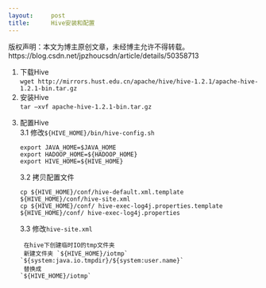 ```yaml
---
layout:     post
title:      Hive安装和配置
---
```

<div id="article_content" class="article_content clearfix csdn-tracking-statistics" data-pid="blog" data-mod="popu_307" data-dsm="post">
								<div class="article-copyright">
					版权声明：本文为博主原创文章，未经博主允许不得转载。					https://blog.csdn.net/jpzhoucsdn/article/details/50358713				</div>
								            <div id="content_views" class="markdown_views prism-atom-one-dark">
							<!-- flowchart 箭头图标 勿删 -->
							<svg xmlns="http://www.w3.org/2000/svg" style="display: none;"><path stroke-linecap="round" d="M5,0 0,2.5 5,5z" id="raphael-marker-block" style="-webkit-tap-highlight-color: rgba(0, 0, 0, 0);"></path></svg>
							<ol>
<li>下载Hive <br>
<code>wget http://mirrors.hust.edu.cn/apache/hive/hive-1.2.1/apache-hive-1.2.1-bin.tar.gz</code></li>
<li>安装Hive <br>
<code>tar –xvf apache-hive-1.2.1-bin.tar.gz</code></li>
<li><p>配置Hive <br>
 3.1 修改<code>${HIVE_HOME}/bin/hive-config.sh</code></p>

<pre class="prettyprint"><code class=" hljs bash"><span class="hljs-keyword">export</span> JAVA_HOME=<span class="hljs-variable">$JAVA_HOME</span>
<span class="hljs-keyword">export</span> HADOOP_HOME=<span class="hljs-variable">${HADOOP_HOME}</span>
<span class="hljs-keyword">export</span> HIVE_HOME=<span class="hljs-variable">${HIVE_HOME}</span></code></pre>

<p>3.2 拷贝配置文件</p>

<pre class="prettyprint"><code class=" hljs avrasm"><span class="hljs-keyword">cp</span> ${HIVE_HOME}/conf/hive-default<span class="hljs-preprocessor">.xml</span><span class="hljs-preprocessor">.template</span> ${HIVE_HOME}/conf/hive-site<span class="hljs-preprocessor">.xml</span>
<span class="hljs-keyword">cp</span> ${HIVE_HOME}/conf/ hive-exec-log4j<span class="hljs-preprocessor">.properties</span><span class="hljs-preprocessor">.template</span> ${HIVE_HOME}/conf/ hive-exec-log4j<span class="hljs-preprocessor">.properties</span></code></pre>

<p>3.3 修改<code>hive-site.xml</code></p>

<pre><code> 在hive下创建临时IO的tmp文件夹
 新建文件夹 `${HIVE_HOME}/iotmp`
`${system:java.io.tmpdir}/${system:user.name}`
 替换成
`${HIVE_HOME}/iotmp`
</code></pre></li>
</ol>            </div>
						<link href="https://csdnimg.cn/release/phoenix/mdeditor/markdown_views-9e5741c4b9.css" rel="stylesheet">
                </div>